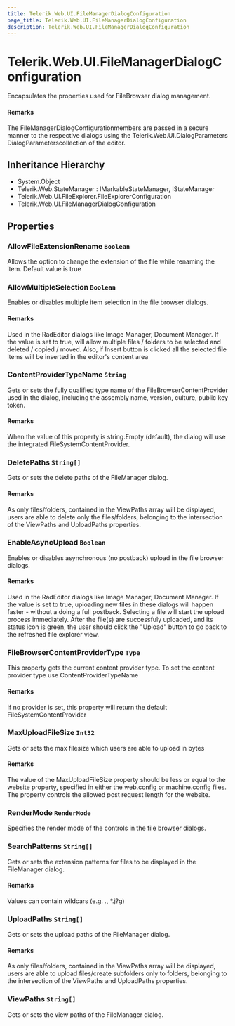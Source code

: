```yaml
---
title: Telerik.Web.UI.FileManagerDialogConfiguration
page_title: Telerik.Web.UI.FileManagerDialogConfiguration
description: Telerik.Web.UI.FileManagerDialogConfiguration
---
```


# Telerik.Web.UI.FileManagerDialogConfiguration

Encapsulates the properties used for FileBrowser dialog management.

#### Remarks
The FileManagerDialogConfigurationmembers are passed in a secure manner to
            the respective dialogs using the Telerik.Web.UI.DialogParameters DialogParameterscollection of the editor.

## Inheritance Hierarchy

* System.Object
* Telerik.Web.StateManager : IMarkableStateManager, IStateManager
* Telerik.Web.UI.FileExplorer.FileExplorerConfiguration
* Telerik.Web.UI.FileManagerDialogConfiguration

## Properties

###  AllowFileExtensionRename `Boolean`

Allows the option to change the extension of the file while renaming the item. Default value is true

###  AllowMultipleSelection `Boolean`

Enables or disables multiple item selection in the file browser dialogs.

#### Remarks
Used in the RadEditor dialogs like Image Manager, Document Manager. If the value is set to true,
            will allow multiple files / folders to be selected and deleted / copied / moved. Also, if Insert button
            is clicked all the selected file items will be inserted in the editor's content area

###  ContentProviderTypeName `String`

Gets or sets the fully qualified type name of the FileBrowserContentProvider used in the dialog,
            including the assembly name, version, culture, public key token.

#### Remarks
When the value of this property is string.Empty (default), the dialog will use the integrated 
            FileSystemContentProvider.

###  DeletePaths `String[]`

Gets or sets the delete paths of the FileManager dialog.

#### Remarks
As only files/folders, contained in the ViewPaths
            array will be displayed, users are able to delete only the files/folders,
            belonging to the intersection of the ViewPaths and
            UploadPaths properties.

###  EnableAsyncUpload `Boolean`

Enables or disables asynchronous (no postback) upload in the file browser dialogs.

#### Remarks
Used in the RadEditor dialogs like Image Manager, Document Manager. If the value is set to true,
            uploading new files in these dialogs will happen faster - without a doing a full postback. 
            Selecting a file will start the upload process immediately. After the file(s) are successfuly uploaded,
            and its status icon is green, the user should click the "Upload" button to go back to the refreshed file explorer view.

###  FileBrowserContentProviderType `Type`

This property gets the current content provider type. To set the content provider type use ContentProviderTypeName

#### Remarks
If no provider is set, this property will return the default FileSystemContentProvider

###  MaxUploadFileSize `Int32`

Gets or sets the max filesize which users are able to upload in bytes

#### Remarks
The value of the MaxUploadFileSize property should be less or equal
            to the <httpRuntime maxRequestLength...> website property, specified in either
            the web.config or machine.config files. The <httpRuntime maxRequestLength...>
            property controls the allowed post request length for the website.

###  RenderMode `RenderMode`

Specifies the render mode of the controls in the file browser dialogs.

###  SearchPatterns `String[]`

Gets or sets the extension patterns for files to be displayed in the FileManager dialog.

#### Remarks
Values can contain wildcars (e.g. *.*, *.j?g)

###  UploadPaths `String[]`

Gets or sets the upload paths of the FileManager dialog.

#### Remarks
As only files/folders, contained in the ViewPaths
            array will be displayed, users are able to upload files/create subfolders only
            to folders, belonging to the intersection of the ViewPaths and
            UploadPaths properties.

###  ViewPaths `String[]`

Gets or sets the view paths of the FileManager dialog.

